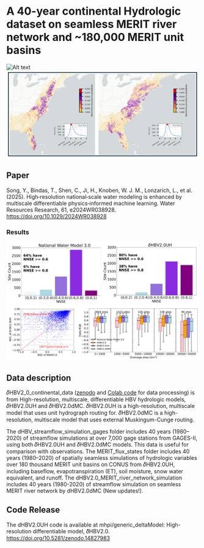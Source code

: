 # A 40-year continental Hydrologic dataset on seamless MERIT river network and ~180,000 MERIT unit basins

![Alt text](../assets/project-figures/large_domin_Song_2024.jpg)
![Alt text](../assets/project-figures/Hurricanes.png)

## Paper

Song, Y., Bindas, T., Shen, C., Ji, H., Knoben, W. J. M., Lonzarich, L., et al. (2025). High‐resolution national‐scale water modeling is enhanced by multiscale differentiable physics‐informed machine learning. Water Resources Research, 61, e2024WR038928. https://doi.org/10.1029/2024WR038928

### Results
![Alt text](../assets/project-figures/CONUS_dataset_NNSE_Song_2024_new.png)
![Alt text](../assets/project-figures/CONUS_dataset_KGE_Song_2024_new.png)

## Data description

𝛿HBV2_0_continental_data ([zenodo](https://doi.org/10.5281/zenodo.13774373) and [Colab code](https://colab.research.google.com/drive/1cbO93OMb7z7QUUUxHs39tVF41pIzlPd1#scrollTo=uPiNIUMB5_TO) for data processing) is from High-resolution, multiscale, differentiable HBV hydrologic models, 𝛿HBV2.0UH and 𝛿HBV2.0dMC.
𝛿HBV2.0UH is a high-resolution, multiscale model that uses unit hydrograph routing for.
𝛿HBV2.0dMC is a high-resolution, multiscale model that uses external Muskingum-Cunge routing.

The dHBV_streamflow_simulation_gages folder includes 40 years (1980–2020) of streamflow simulations at over 7,000 gage stations from GAGES-II, using both 𝛿HBV2.0UH and 𝛿HBV2.0dMC models. This data is useful for comparison with observations.
The MERIT_flux_states folder includes 40 years (1980–2020) of spatially seamless simulations of hydrologic variables over 180 thousand MERIT unit basins on CONUS from 𝛿HBV2.0UH, including baseflow, evapotranspiration (ET), soil moisture, snow water equivalent, and runoff.
The dHBV2.0_MERIT_river_network_simulation includes 40 years (1980-2020) of streamflow simulation on seamless MERIT river network by dHBV2.0dMC (New updates!).

## Code Release

The dHBV2.0UH code is available at mhpi/generic_deltaModel: High-resolution differentiable model, 𝛿HBV2.0. https://doi.org/10.5281/zenodo.14827983


 


